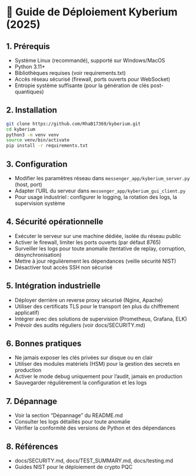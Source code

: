 # 🚀 Guide de Déploiement Kyberium (2025)

## 1. Prérequis
- Système Linux (recommandé), supporté sur Windows/MacOS
- Python 3.11+
- Bibliothèques requises (voir requirements.txt)
- Accès réseau sécurisé (firewall, ports ouverts pour WebSocket)
- Entropie système suffisante (pour la génération de clés post-quantiques)

## 2. Installation
```bash
git clone https://github.com/RhaB17369/kyberium.git
cd kyberium
python3 -m venv venv
source venv/bin/activate
pip install -r requirements.txt
```

## 3. Configuration
- Modifier les paramètres réseau dans `messenger_app/kyberium_server.py` (host, port)
- Adapter l’URL du serveur dans `messenger_app/kyberium_gui_client.py`
- Pour usage industriel : configurer le logging, la rotation des logs, la supervision système

## 4. Sécurité opérationnelle
- Exécuter le serveur sur une machine dédiée, isolée du réseau public
- Activer le firewall, limiter les ports ouverts (par défaut 8765)
- Surveiller les logs pour toute anomalie (tentative de replay, corruption, désynchronisation)
- Mettre à jour régulièrement les dépendances (veille sécurité NIST)
- Désactiver tout accès SSH non sécurisé

## 5. Intégration industrielle
- Déployer derrière un reverse proxy sécurisé (Nginx, Apache)
- Utiliser des certificats TLS pour le transport (en plus du chiffrement applicatif)
- Intégrer avec des solutions de supervision (Prometheus, Grafana, ELK)
- Prévoir des audits réguliers (voir docs/SECURITY.md)

## 6. Bonnes pratiques
- Ne jamais exposer les clés privées sur disque ou en clair
- Utiliser des modules matériels (HSM) pour la gestion des secrets en production
- Activer le mode debug uniquement pour l’audit, jamais en production
- Sauvegarder régulièrement la configuration et les logs

## 7. Dépannage
- Voir la section “Dépannage” du README.md
- Consulter les logs détaillés pour toute anomalie
- Vérifier la conformité des versions de Python et des dépendances

## 8. Références
- docs/SECURITY.md, docs/TEST_SUMMARY.md, docs/testing.md
- Guides NIST pour le déploiement de crypto PQC 
